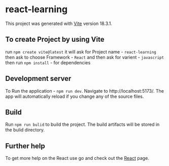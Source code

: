 ﻿# react-learning

This project was generated with [Vite](https://react.dev/versions) version 18.3.1.

## To create Project by using Vite
run 
`npm create vite@latest`
it will ask for Project name - `react-learning`
then ask to choose Framework - `React` and then ask for varient - `javascript`
then run `npm install` - for dependencies 

## Development server

To Run the application - 
`npm run dev`. Navigate to http://localhost:5173/. The app will automatically reload if you change any of the source files.

## Build

Run 
`npm run bulid` to build the project. The build artifacts will be stored in the bulid directory.

## Further help

To get more help on the React use 
go and check out the [React](https://react.dev/) page.

